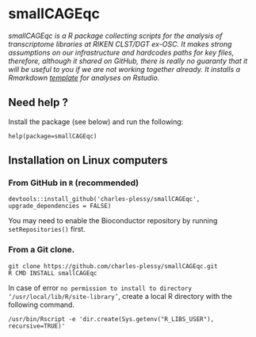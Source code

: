 smallCAGEqc
===========

_smallCAGEqc is a R package collecting scripts for the analysis of transcriptome
libraries at RIKEN CLST/DGT ex-OSC.  It makes strong assumptions on our
infrastructure and hardcodes paths for key files, therefore, although it
shared on GitHub, there is really no guaranty that it will be useful to
you if we are not working together already.  It installs a Rmarkdown
[template][] for analyses on Rstudio._

  [template]: https://raw.githubusercontent.com/charles-plessy/smallCAGEqc/master/inst/rmarkdown/templates/nanoCAGE/skeleton/skeleton.Rmd

Need help ?
-----------

Install the package (see below) and run the following:

```
help(package=smallCAGEqc)
```

Installation on Linux computers
-------------------------------

### From GitHub in `R` (recommended)

```
devtools::install_github('charles-plessy/smallCAGEqc', upgrade_dependencies = FALSE)
```

You may need to enable the Bioconductor repository by running `setRepositories()` first.


### From a Git clone.

```
git clone https://github.com/charles-plessy/smallCAGEqc.git
R CMD INSTALL smallCAGEqc
```

In case of error `no permission to install to directory
‘/usr/local/lib/R/site-library’`, create a local R directory with the following
command.

```
/usr/bin/Rscript -e 'dir.create(Sys.getenv("R_LIBS_USER"), recursive=TRUE)'
````
